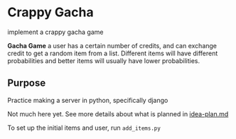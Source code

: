 # Crappy Gacha

implement a crappy gacha game

**Gacha Game** a user has a certain number of credits, and can exchange credit to get a random item from a list. Different items will have different probabilities and better items will usually have lower probabilities.

## Purpose

Practice making a server in python, specifically django


Not much here yet. See more details about what is planned in [idea-plan.md](./idea-plan.md)

To set up the initial items and user, run `add_items.py`